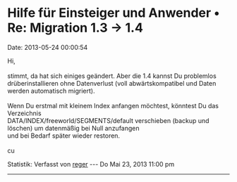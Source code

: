 Hilfe für Einsteiger und Anwender • Re: Migration 1.3 -\> 1.4
=============================================================

Date: 2013-05-24 00:00:54

Hi,\
\
stimmt, da hat sich einiges geändert. Aber die 1.4 kannst Du problemlos
drüberinstallieren ohne Datenverlust (voll abwärtskompatibel und Daten
werden automatisch migriert).\
\
Wenn Du erstmal mit kleinem Index anfangen möchtest, könntest Du das
Verzeichnis\
DATA/INDEX/freeworld/SEGMENTS/default verschieben (backup und löschen)
um datenmäßig bei Null anzufangen\
und bei Bedarf später wieder restoren.\
\
cu

Statistik: Verfasst von
[reger](http://forum.yacy-websuche.de/memberlist.php?mode=viewprofile&u=8860)
--- Do Mai 23, 2013 11:00 pm

------------------------------------------------------------------------
